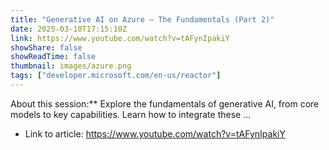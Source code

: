 ```yaml
---
title: "Generative AI on Azure – The Fundamentals (Part 2)"
date: 2025-03-10T17:15:10Z
link: https://www.youtube.com/watch?v=tAFynIpakiY
showShare: false
showReadTime: false
thumbnail: images/azure.png
tags: ["developer.microsoft.com/en-us/reactor"]
---
```

About this session:** Explore the fundamentals of generative AI, from core models to key capabilities. Learn how to integrate these ...

- Link to article: https://www.youtube.com/watch?v=tAFynIpakiY
